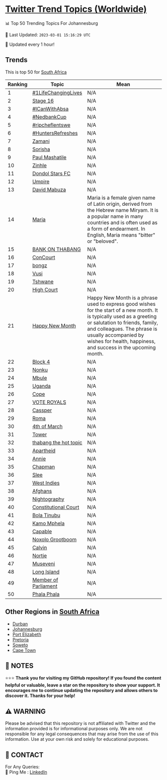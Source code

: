 [Twitter Trend Topics (Worldwide)](https://github.com/ErcinDedeoglu/Twitter-Trend-Topics)
==========


📊 Top 50 Trending Topics For Johannesburg

📆 Last Updated: `2023-03-01 15:16:29 UTC`

🔧 Updated every 1 hour!


## Trends

This is top 50 for [South Africa](</South Africa>)

| Ranking | Topic | Mean |
| ------- | ------------ | ------------ |
| 1 | [#1LifeChangingLives](http://twitter.com/search?q=%231LifeChangingLives) | N/A |
| 2 | [Stage 16](http://twitter.com/search?q=Stage+16) | N/A |
| 3 | [#ICanWithAbsa](http://twitter.com/search?q=%23ICanWithAbsa) | N/A |
| 4 | [#NedbankCup](http://twitter.com/search?q=%23NedbankCup) | N/A |
| 5 | [#ripcheflentswe](http://twitter.com/search?q=%23ripcheflentswe) | N/A |
| 6 | [#HuntersRefreshes](http://twitter.com/search?q=%23HuntersRefreshes) | N/A |
| 7 | [Zamani](http://twitter.com/search?q=Zamani) | N/A |
| 8 | [Sorisha](http://twitter.com/search?q=Sorisha) | N/A |
| 9 | [Paul Mashatile](http://twitter.com/search?q=Paul+Mashatile) | N/A |
| 10 | [Zinhle](http://twitter.com/search?q=Zinhle) | N/A |
| 11 | [Dondol Stars FC](http://twitter.com/search?q=Dondol+Stars+FC) | N/A |
| 12 | [Umpire](http://twitter.com/search?q=Umpire) | N/A |
| 13 | [David Mabuza](http://twitter.com/search?q=David+Mabuza) | N/A |
| 14 | [Maria](http://twitter.com/search?q=Maria) | Maria is a female given name of Latin origin, derived from the Hebrew name Miryam. It is a popular name in many countries and is often used as a form of endearment. In English, Maria means "bitter" or "beloved". |
| 15 | [BANK ON THABANG](http://twitter.com/search?q=BANK+ON+THABANG) | N/A |
| 16 | [ConCourt](http://twitter.com/search?q=ConCourt) | N/A |
| 17 | [bongz](http://twitter.com/search?q=bongz) | N/A |
| 18 | [Vusi](http://twitter.com/search?q=Vusi) | N/A |
| 19 | [Tshwane](http://twitter.com/search?q=Tshwane) | N/A |
| 20 | [High Court](http://twitter.com/search?q=High+Court) | N/A |
| 21 | [Happy New Month](http://twitter.com/search?q=Happy+New+Month) | Happy New Month is a phrase used to express good wishes for the start of a new month. It is typically used as a greeting or salutation to friends, family, and colleagues. The phrase is usually accompanied by wishes for health, happiness, and success in the upcoming month. |
| 22 | [Block 4](http://twitter.com/search?q=Block+4) | N/A |
| 23 | [Nonku](http://twitter.com/search?q=Nonku) | N/A |
| 24 | [Mbule](http://twitter.com/search?q=Mbule) | N/A |
| 25 | [Uganda](http://twitter.com/search?q=Uganda) | N/A |
| 26 | [Cope](http://twitter.com/search?q=Cope) | N/A |
| 27 | [VOTE ROYALS](http://twitter.com/search?q=VOTE+ROYALS) | N/A |
| 28 | [Cassper](http://twitter.com/search?q=Cassper) | N/A |
| 29 | [Roma](http://twitter.com/search?q=Roma) | N/A |
| 30 | [4th of March](http://twitter.com/search?q=4th+of+March) | N/A |
| 31 | [Tower](http://twitter.com/search?q=Tower) | N/A |
| 32 | [thabang the hot topic](http://twitter.com/search?q=thabang+the+hot+topic) | N/A |
| 33 | [Apartheid](http://twitter.com/search?q=Apartheid) | N/A |
| 34 | [Annie](http://twitter.com/search?q=Annie) | N/A |
| 35 | [Chapman](http://twitter.com/search?q=Chapman) | N/A |
| 36 | [Slee](http://twitter.com/search?q=Slee) | N/A |
| 37 | [West Indies](http://twitter.com/search?q=West+Indies) | N/A |
| 38 | [Afghans](http://twitter.com/search?q=Afghans) | N/A |
| 39 | [Nightography](http://twitter.com/search?q=Nightography) | N/A |
| 40 | [Constitutional Court](http://twitter.com/search?q=Constitutional+Court) | N/A |
| 41 | [Bola Tinubu](http://twitter.com/search?q=Bola+Tinubu) | N/A |
| 42 | [Kamo Mphela](http://twitter.com/search?q=Kamo+Mphela) | N/A |
| 43 | [Capable](http://twitter.com/search?q=Capable) | N/A |
| 44 | [Noxolo Grootboom](http://twitter.com/search?q=Noxolo+Grootboom) | N/A |
| 45 | [Calvin](http://twitter.com/search?q=Calvin) | N/A |
| 46 | [Nortje](http://twitter.com/search?q=Nortje) | N/A |
| 47 | [Museveni](http://twitter.com/search?q=Museveni) | N/A |
| 48 | [Long Island](http://twitter.com/search?q=Long+Island) | N/A |
| 49 | [Member of Parliament](http://twitter.com/search?q=Member+of+Parliament) | N/A |
| 50 | [Phala Phala](http://twitter.com/search?q=Phala+Phala) | N/A |



## Other Regions in [South Africa](</South Africa>)

* [Durban](</South Africa/Durban.md>)
* [Johannesburg](</South Africa/Johannesburg.md>)
* [Port Elizabeth](</South Africa/Port Elizabeth.md>)
* [Pretoria](</South Africa/Pretoria.md>)
* [Soweto](</South Africa/Soweto.md>)
* [Cape Town](</South Africa/Cape Town.md>)



## 📝 NOTES

⭐⭐⭐ **Thank you for visiting my GitHub repository! If you found the content helpful or valuable, leave a star on the repository to show your support. It encourages me to continue updating the repository and allows others to discover it. Thanks for your help!**


## ⚠️ WARNING

Please be advised that this repository is not affiliated with Twitter and the information provided is for informational purposes only. We are not responsible for any legal consequences that may arise from the use of this information. Use at your own risk and solely for educational purposes.


## 📨 CONTACT

 For Any Queries:  
            🏓 Ping Me : [LinkedIn](https://www.linkedin.com/in/ercindedeoglu/)
